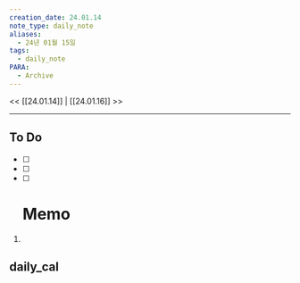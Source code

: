 ```yaml
---
creation_date: 24.01.14
note_type: daily_note
aliases:
  - 24년 01월 15일
tags:
  - daily_note
PARA:
  - Archive
---
```

<< [[24.01.14]] | [[24.01.16]] >>

---
## To Do
- [ ]  
- [ ]  
- [ ]  # Memo
1.  

## daily_cal
